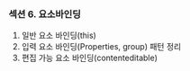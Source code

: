 
### 섹션 6. 요소바인딩

1. 일반 요소 바인딩(this)
2. 입력 요소 바인딩(Properties, group) 패턴 정리
3. 편집 가능 요소 바인딩(contenteditable)